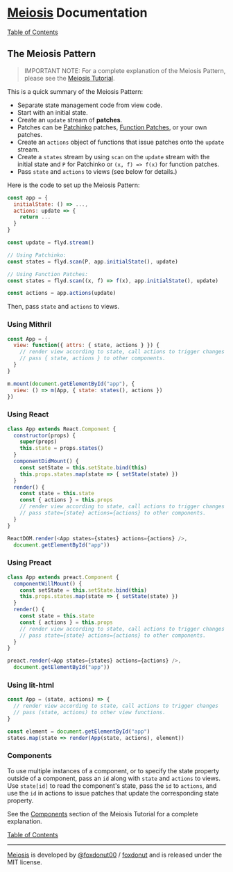 # [Meiosis](https://meiosis.js.org) Documentation

[Table of Contents](toc.html)

## The Meiosis Pattern

> IMPORTANT NOTE: For a complete explanation of the Meiosis Pattern,
please see the [Meiosis Tutorial](https://meiosis.js.org/tutorial/toc.html).

This is a quick summary of the Meiosis Pattern:

- Separate state management code from view code.
- Start with an initial state.
- Create an `update` stream of **patches**.
- Patches can be [Patchinko](http://meiosis.js.org/tutorial/05-meiosis-with-patchinko.html)
patches, [Function Patches](http://meiosis.js.org/tutorial/04-meiosis-with-function-patches.html),
or your own patches.
- Create an `actions` object of functions that issue patches onto the `update` stream.
- Create a `states` stream by using `scan` on the `update` stream with the initial state and
`P` for Patchinko or `(x, f) => f(x)` for function patches.
- Pass `state` and `actions` to views (see below for details.)

Here is the code to set up the Meiosis Pattern:

```js
const app = {
  initialState: () => ...,
  actions: update => {
    return ...
  }
}

const update = flyd.stream()

// Using Patchinko:
const states = flyd.scan(P, app.initialState(), update)

// Using Function Patches:
const states = flyd.scan((x, f) => f(x), app.initialState(), update)

const actions = app.actions(update)
```

Then, pass `state` and `actions` to views.

### Using Mithril

```js
const App = {
  view: function({ attrs: { state, actions } }) {
    // render view according to state, call actions to trigger changes
    // pass { state, actions } to other components.
  }
}

m.mount(document.getElementById("app"), {
  view: () => m(App, { state: states(), actions })
})
```

### Using React

```js
class App extends React.Component {
  constructor(props) {
    super(props)
    this.state = props.states()
  }
  componentDidMount() {
    const setState = this.setState.bind(this)
    this.props.states.map(state => { setState(state) })
  }
  render() {
    const state = this.state
    const { actions } = this.props
    // render view according to state, call actions to trigger changes
    // pass state={state} actions={actions} to other components.
  }
}

ReactDOM.render(<App states={states} actions={actions} />,
  document.getElementById("app"))
```

### Using Preact

```js
class App extends preact.Component {
  componentWillMount() {
    const setState = this.setState.bind(this)
    this.props.states.map(state => { setState(state) })
  }
  render() {
    const state = this.state
    const { actions } = this.props
    // render view according to state, call actions to trigger changes
    // pass state={state} actions={actions} to other components.
  }
}

preact.render(<App states={states} actions={actions} />,
  document.getElementById("app"))
```

### Using lit-html

```js
const App = (state, actions) => {
  // render view according to state, call actions to trigger changes
  // pass (state, actions) to other view functions.
}

const element = document.getElementById("app")
states.map(state => render(App(state, actions), element))
```

### Components

To use multiple instances of a component, or to specify the state property outside of a component,
pass an `id` along with `state` and `actions` to views. Use `state[id]` to read the component's
state, pass the `id` to `actions`, and use the `id` in actions to issue patches that update the
corresponding state property.

See the [Components](http://meiosis.js.org/tutorial/06-components.html) section of the Meiosis
Tutorial for a complete explanation.

[Table of Contents](toc.html)

-----

[Meiosis](https://meiosis.js.org) is developed by
[@foxdonut00](http://twitter.com/foxdonut00) /
[foxdonut](https://github.com/foxdonut)
and is released under the MIT license.
